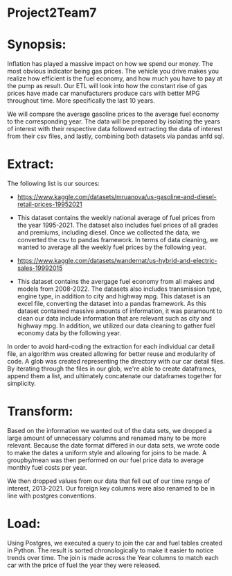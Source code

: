 # Project2Team7

# Synopsis:

 Inflation has played a massive impact on how we spend our money. The most obvious indicator being gas prices. The vehicle you drive makes you realize how efficient is the fuel economy, and how much you have to pay at the pump as result. Our ETL will look into how the constant rise of gas prices have made car manufacturers produce cars with better MPG throughout time. More specifically the last 10 years. 

We will compare the average gasoline prices to the average fuel economy to the corresponding year. The data will be prepared by isolating the years of interest with their respective data followed extracting the data of interest from their csv files, and lastly, combining both datasets via pandas anfd sql.


# Extract:

The following list is our sources:

- https://www.kaggle.com/datasets/mruanova/us-gasoline-and-diesel-retail-prices-19952021
- This dataset contains the weekly national average of fuel prices from the year 1995-2021. The dataset also includes fuel prices of all grades and premiums, including diesel. Once we collected the data, we converted the csv to pandas framework. In terms of data cleaning, we wanted to average all the weekly fuel prices by the following year.

- https://www.kaggle.com/datasets/wandernat/us-hybrid-and-electric-sales-19992015
- This dataset contains the avergage fuel economy from all makes and models from 2008-2022. The datasets also includes transmission type, engine type, in addition to city and highway mpg. This dataset is an excel file, converting the dataset into a pandas framework. As this dataset contained massive amounts of information, it was paramount to clean our data include information that are relevant such as city and highway mpg. In addition, we utilized our data cleaning to gather fuel economy data by the following year.

In order to avoid hard-coding the extraction for each individual car detail file, an algorithm was created allowing for better reuse and modularity of code. A glob was created representing the directory with our car detail files. By iterating through the files in our glob, we're able to create dataframes, append them a list, and ultimately concatenate our dataframes together for simplicity.

# Transform:

Based on the information we wanted out of the data sets, we dropped a large amount of unnecessary columns and renamed many to be more relevant. Because the date format differed in our data sets, we wrote code to make the dates a uniform style and allowing for joins to be made. A groupby/mean was then performed on our fuel price data to average monthly fuel costs per year.

We then dropped values from our data that fell out of our time range of interest, 2013-2021.  Our foreign key columns were also renamed to be in line with postgres conventions.

# Load:

Using Postgres, we executed a query to join the car and fuel tables created in Python. The result is sorted chronologically to make it easier to notice trends over time. The join is made across the Year columns to match each car with the price of fuel the year they were released.
